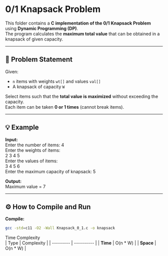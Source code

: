 # 0/1 Knapsack Problem

This folder contains a **C implementation of the 0/1 Knapsack Problem** using **Dynamic Programming (DP)**.  
The program calculates the **maximum total value** that can be obtained in a knapsack of given capacity.

---

## 🧠 Problem Statement
Given:
- `n` items with weights `wt[]` and values `val[]`
- A knapsack of capacity `W`  

Select items such that the **total value is maximized** without exceeding the capacity.  
Each item can be taken **0 or 1 times** (cannot break items).

---

## 💡 Example

**Input:**<br>
Enter the number of items: 4<br>
Enter the weights of items:<br>
2 3 4 5<br>
Enter the values of items:<br>
3 4 5 6<br>
Enter the maximum capacity of knapsack: 5


**Output:**<br>
Maximum value = 7


---

## ⚙️ How to Compile and Run

**Compile:**
```bash
gcc -std=c11 -O2 -Wall Knapsack_0_1.c -o knapsack
```

Time Complexity<br>
| Type      | Complexity |
| --------- | ---------- |
| **Time**  | O(n * W)   |
| **Space** | O(n * W)   |
